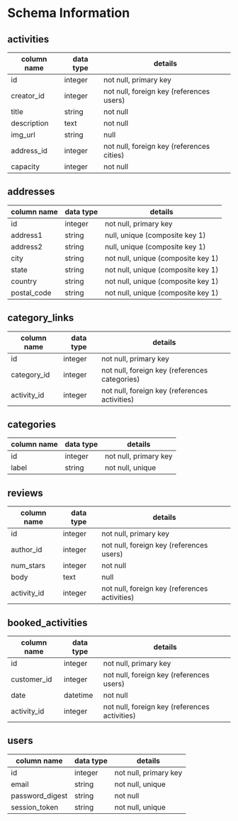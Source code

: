 # Schema Information

## activities
column name | data type | details
------------|-----------|-----------------------
id          | integer   | not null, primary key
creator_id  | integer   | not null, foreign key (references users)
title       | string    | not null
description | text      | not null
img_url     | string    | null
address_id  | integer   | not null, foreign key (references cities)
capacity    | integer   | not null

## addresses

column name | data type | details
------------|-----------|-----------------------
id          | integer   | not null, primary key
address1    | string    | null, unique (composite key 1)
address2    | string    | null, unique (composite key 1)
city        | string    | not null, unique (composite key 1)
state       | string    | not null, unique (composite key 1)
country     | string    | not null, unique (composite key 1)
postal_code | string    | not null, unique (composite key 1)

## category_links
column name | data type | details
------------|-----------|-----------------------
id          | integer   | not null, primary key
category_id | integer   | not null, foreign key (references categories)
activity_id | integer   | not null, foreign key (references activities)

## categories
column name | data type | details
------------|-----------|-----------------------
id          | integer   | not null, primary key
label       | string    | not null, unique

## reviews
column name | data type | details
------------|-----------|-----------------------
id          | integer   | not null, primary key
author_id   | integer   | not null, foreign key (references users)
num_stars   | integer   | not null
body        | text      | null
activity_id | integer   | not null, foreign key (references activities)

## booked_activities
column name | data type | details
------------|-----------|-----------------------
id          | integer   | not null, primary key
customer_id | integer   | not null, foreign key (references users)
date        | datetime  | not null
activity_id | integer   | not null, foreign key (references activities)

## users
column name     | data type | details
----------------|-----------|-----------------------
id              | integer   | not null, primary key
email           | string    | not null, unique
password_digest | string    | not null
session_token   | string    | not null, unique
